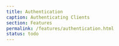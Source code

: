 ```yaml
---
title: Authentication
caption: Authenticating Clients
section: Features
permalink: /features/authentication.html
status: todo
---
```

